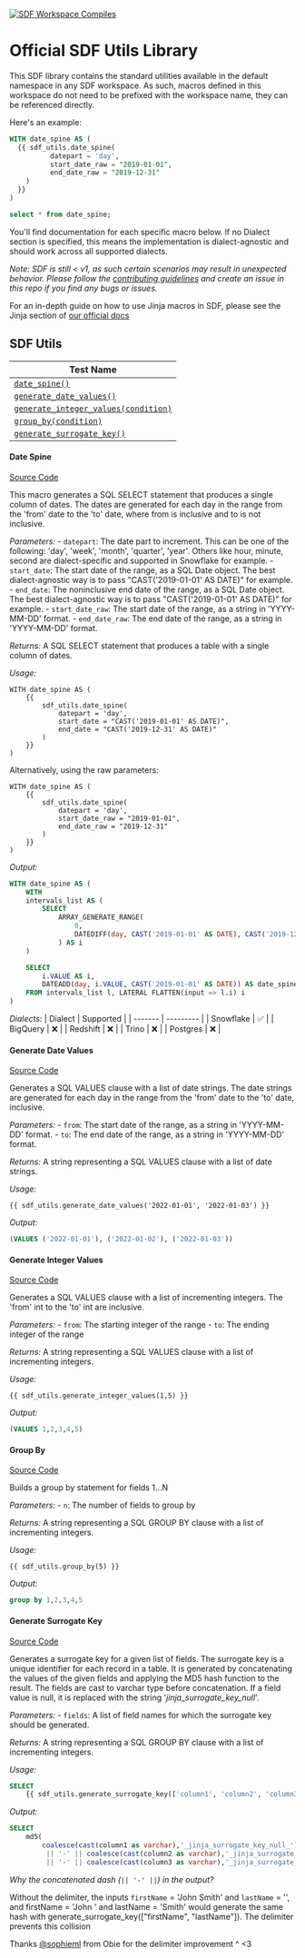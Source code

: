 [![SDF Workspace Compiles](https://github.com/sdf-labs/utils/actions/workflows/compile-workspace.yml/badge.svg)](https://github.com/sdf-labs/utils/actions/workflows/compile-workspace.yml)

# Official SDF Utils Library

This SDF library contains the standard utilities available in the default namespace in any SDF workspace. As such, macros defined in this workspace do not need to be prefixed with the workspace name, they can be referenced directly. 

Here's an example:

```sql
WITH date_spine AS (
  {{ sdf_utils.date_spine(
          datepart = 'day',
          start_date_raw = "2019-01-01",    
          end_date_raw = "2019-12-31"
    )
  }}
)

select * from date_spine;
```

You'll find documentation for each specific macro below. If no Dialect section is specified, this means the implementation is dialect-agnostic and should work across all supported dialects.

*Note: SDF is still < v1, as such certain scenarios may result in unexpected behavior. Please follow the [contributing guidelines](./CONTRIBUTING.md) and create an issue in this repo if you find any bugs or issues.*

For an in-depth guide on how to use Jinja macros in SDF, please see the Jinja section of [our official docs](https://docs.sdf.com/guide/macro-processing/jinja)

## SDF Utils

| Test Name |
| --------- | 
| [`date_spine()`](#date-spine) |
| [`generate_date_values()`](#generate-date-values) |  
| [`generate_integer_values(condition)`](#generate-integer-values) | 
| [`group_by(condition)`](#group-by) |
| [`generate_surrogate_key()`](#generate-surrogate-key) |

#### Date Spine

[Source Code](./macros/date_spine.jinja)

This macro generates a SQL SELECT statement that produces a single column of dates. 
The dates are generated for each day in the range from the 'from' date to the 'to' date, where from is inclusive and to is not inclusive.

  _Parameters:_
    - `datepart`: The date part to increment. This can be one of the following: 'day', 'week', 'month', 'quarter', 'year'. Others like hour, minute, second are dialect-specific and supported in Snowflake for example.
    - `start_date`: The start date of the range, as a SQL Date object. The best dialect-agnostic way is to pass "CAST('2019-01-01' AS DATE)" for example.
    - `end_date`: The noninclusive end date of the range, as a SQL Date object. The best dialect-agnostic way is to pass "CAST('2019-01-01' AS DATE)" for example.
    - `start_date_raw`: The start date of the range, as a string in 'YYYY-MM-DD' format.
    - `end_date_raw`: The end date of the range, as a string in 'YYYY-MM-DD' format.

  _Returns:_
    A SQL SELECT statement that produces a table with a single column of dates.

  _Usage:_
  ```jinja
  WITH date_spine AS (
      {{ 
          sdf_utils.date_spine(
              datepart = 'day',
              start_date = "CAST('2019-01-01' AS DATE)",    
              end_date = "CAST('2019-12-31' AS DATE)"
          )
      }}
  )
  ```

  Alternatively, using the raw parameters:

  ```jinja
  WITH date_spine AS (
      {{ 
          sdf_utils.date_spine(
              datepart = 'day',
              start_date_raw = "2019-01-01",    
              end_date_raw = "2019-12-31"
          )
      }}
  )
  ```

  _Output:_
  ```sql
  WITH date_spine AS (
      WITH
      intervals_list AS (
          SELECT 
              ARRAY_GENERATE_RANGE(
                  0, 
                  DATEDIFF(day, CAST('2019-01-01' AS DATE), CAST('2019-12-31' AS DATE)) + 1
              ) AS i
      )

      SELECT 
          i.VALUE AS i,
          DATEADD(day, i.VALUE, CAST('2019-01-01' AS DATE)) AS date_spine
      FROM intervals_list l, LATERAL FLATTEN(input => l.i) i
  )
  ```

  

  _Dialects_:
  | Dialect | Supported |
  | ------- | --------- |
  | Snowflake | ✅ |
  | BigQuery | ❌ |
  | Redshift | ❌ |
  | Trino | ❌ |
  | Postgres | ❌ |


#### Generate Date Values

[Source Code](./macros/generate_date_values.jinja)

Generates a SQL VALUES clause with a list of date strings. The date strings are generated for each day in the range from the 'from' date to the 'to' date, inclusive.

  _Parameters:_
    - `from`: The start date of the range, as a string in 'YYYY-MM-DD' format.
    - `to`: The end date of the range, as a string in 'YYYY-MM-DD' format.

 _Returns:_
    A string representing a SQL VALUES clause with a list of date strings.

  _Usage:_
  ```jinja
  {{ sdf_utils.generate_date_values('2022-01-01', '2022-01-03') }}
  ```
  _Output:_
  ```sql
  (VALUES ('2022-01-01'), ('2022-01-02'), ('2022-01-03'))
  ```

#### Generate Integer Values

[Source Code](./macros/generate_integer_values.jinja)

Generates a SQL VALUES clause with a list of incrementing integers. The 'from' int to the 'to' int are inclusive.

  _Parameters:_
    - `from`: The starting integer of the range
    - `to`: The ending integer of the range

  _Returns:_
    A string representing a SQL VALUES clause with a list of incrementing integers.

  _Usage:_
  ```jinja
  {{ sdf_utils.generate_integer_values(1,5) }}
  ```
  _Output:_
  ```sql
  (VALUES 1,2,3,4,5)
  ```

#### Group By

[Source Code](./macros/group_by.jinja)

Builds a group by statement for fields 1...N

  _Parameters:_
    - `n`: The number of fields to group by

  _Returns:_
    A string representing a SQL GROUP BY clause with a list of incrementing integers.

  _Usage:_
  ```jinja
  {{ sdf_utils.group_by(5) }}
  ```

  _Output:_
  ```sql
  group by 1,2,3,4,5
  ```

#### Generate Surrogate Key

[Source Code](./macros/generate_surrogate_key.jinja)

Generates a surrogate key for a given list of fields. The surrogate key is a unique identifier for each record in a table. It is generated by concatenating the values of the given fields and applying the MD5 hash function to the result. The fields are cast to varchar type before concatenation. If a field value is null, it is replaced with the string '_jinja_surrogate_key_null_'.

  _Parameters:_
    - `fields`: A list of field names for which the surrogate key should be generated.

  _Returns:_
    A string representing a SQL GROUP BY clause with a list of incrementing integers.

  _Usage:_
  ```sql
 SELECT
      {{ sdf_utils.generate_surrogate_key(['column1', 'column2', 'column3']) }} AS surrogate_key,
  ```

  _Output:_
  ```sql
  SELECT
      md5(
          coalesce(cast(column1 as varchar),'_jinja_surrogate_key_null_')
           || '-' || coalesce(cast(column2 as varchar),'_jinja_surrogate_key_null_')
           || '-' || coalesce(cast(column3 as varchar),'_jinja_surrogate_key_null_')) AS surrogate_key,
  ```

  _Why the concatenated dash (`|| '-' ||`) in the output?_

  Without the delimiter, the inputs `firstName` = 'John Smith'  and `lastName` = '', and firstName = 'John ' and lastName = 'Smith' would generate the same hash with generate_surrogate_key(["firstName", "lastName"]). The delimiter prevents this collision

  Thanks [@sophieml](https://github.com/sophieml) from Obie for the delimiter improvement ^ <3
